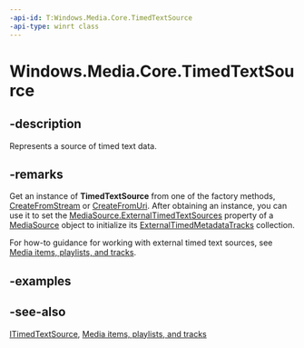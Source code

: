 ```yaml
---
-api-id: T:Windows.Media.Core.TimedTextSource
-api-type: winrt class
---
```


<!-- Class syntax.
public class TimedTextSource : Windows.Media.Core.ITimedTextSource
-->

# Windows.Media.Core.TimedTextSource

## -description
Represents a source of timed text data.

## -remarks
Get an instance of **TimedTextSource** from one of the factory methods, [CreateFromStream](timedtextsource_createfromstream_1985521886.md) or [CreateFromUri](timedtextsource_createfromuri_1421797945.md). After obtaining an instance, you can use it to set the [MediaSource.ExternalTimedTextSources](mediasource_externaltimedtextsources.md) property of a [MediaSource](mediasource.md) object to initialize its [ExternalTimedMetadataTracks](mediasource_externaltimedmetadatatracks.md) collection.

For how-to guidance for working with external timed text sources, see [Media items, playlists, and tracks](https://msdn.microsoft.com/windows/uwp/audio-video-camera/media-playback-with-mediasource).

## -examples

## -see-also
[ITimedTextSource](itimedtextsource.md), [Media items, playlists, and tracks](https://msdn.microsoft.com/windows/uwp/audio-video-camera/media-playback-with-mediasource)